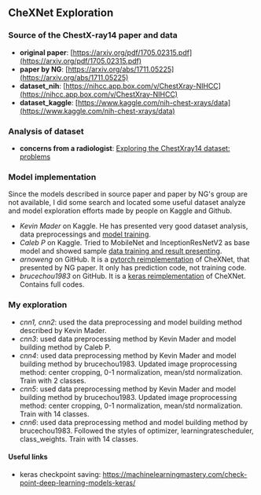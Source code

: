 ## CheXNet Exploration

### Source of the ChestX-ray14 paper and data
 - __original paper__: [https://arxiv.org/pdf/1705.02315.pdf](https://arxiv.org/pdf/1705.02315.pdf)
 - __paper by NG__: [https://arxiv.org/abs/1711.05225](https://arxiv.org/abs/1711.05225)
 - __dataset_nih__: [https://nihcc.app.box.com/v/ChestXray-NIHCC](https://nihcc.app.box.com/v/ChestXray-NIHCC)
 - __dataset_kaggle__: [https://www.kaggle.com/nih-chest-xrays/data](https://www.kaggle.com/nih-chest-xrays/data)


### Analysis of dataset
 - __concerns from a radiologist__: [Exploring the ChestXray14 dataset: problems](https://lukeoakdenrayner.wordpress.com/2017/12/18/the-chestxray14-dataset-problems/)

### Model implementation
Since the models described in source paper and paper by NG's group are not available, I did some search and located some useful dataset analyze and model exploration efforts made by people on Kaggle and Github.
 - _Kevin Mader_ on Kaggle. He has presented very good dataset analysis, data preprocessings and [model training](https://www.kaggle.com/kmader/cardiomegaly-pretrained-vgg16/notebook). 
 - _Caleb P_ on Kaggle. Tried to MobileNet and InceptionResNetV2 as base model and showed sample [data training and result presenting](https://www.kaggle.com/cpagel/adjust-simple-xray-cnn/notebook).
 - _arnoweng_ on GitHub. It is a [pytorch reimplementation](https://github.com/arnoweng/CheXNet) of CheXNet, that presented by NG paper. It only has prediction code, not training code.
 - _brucechou1983_ on GitHub. It is a [keras reimplementation](https://github.com/brucechou1983/CheXNet-Keras) of CheXNet. Contains full codes. 


### My exploration
 - _cnn1, cnn2_: used the data preprocessing and model building method described by Kevin Mader.
 - _cnn3_: used data preprocessing method by Kevin Mader and model building method by Caleb P.
 - _cnn4_: used data preprocessing method by Kevin Mader and model building method by brucechou1983. Updated image proprocessing method: center cropping, 0-1 normalization, mean/std normalization. Train with 2 classes.
 - _cnn5_: used data preprocessing method by Kevin Mader and model building method by brucechou1983. Updated image proprocessing method: center cropping, 0-1 normalization, mean/std normalization. Train with 14 classes.
 - _cnn6_: used data preprocessing method and model building method by brucechou1983. Followed the styles of optimizer, learningratescheduler, class_weights. Train with 14 classes.


#### Useful links
 - keras checkpoint saving: https://machinelearningmastery.com/check-point-deep-learning-models-keras/